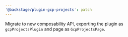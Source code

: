 ```yaml
---
'@backstage/plugin-gcp-projects': patch
---
```


Migrate to new composability API, exporting the plugin as `gcpProjectsPlugin` and page as `GcpProjectsPage`.
